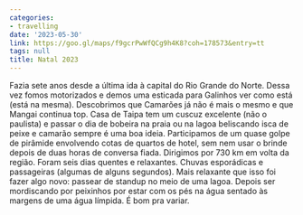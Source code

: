 ```yaml
---
categories:
- travelling
date: '2023-05-30'
link: https://goo.gl/maps/f9gcrPwWfQCg9h4K8?coh=178573&entry=tt
tags: null
title: Natal 2023
---
```


Fazia sete anos desde a última ida à capital do Rio Grande do Norte. Dessa vez fomos motorizados e demos uma esticada para Galinhos ver como está (está na mesma). Descobrimos que Camarões já não é mais o mesmo e que Mangai continua top. Casa de Taipa tem um cuscuz excelente (não o paulista) e passar o dia de bobeira na praia ou na lagoa beliscando isca de peixe e camarão sempre é uma boa ideia. Participamos de um quase golpe de pirâmide envolvendo cotas de quartos de hotel, sem nem usar o brinde depois de duas horas de conversa fiada. Dirigimos por 730 km em volta da região. Foram seis dias quentes e relaxantes. Chuvas esporádicas e passageiras (algumas de alguns segundos). Mais relaxante que isso foi fazer algo novo: passear de standup no meio de uma lagoa. Depois ser mordiscando por peixinhos por estar com os pés na água sentado às margens de uma água límpida. É bom pra variar.

